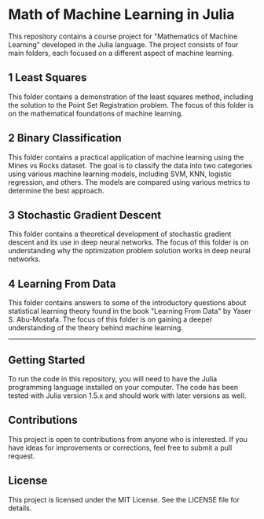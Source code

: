 # Math of Machine Learning in Julia 

This repository contains a course project for "Mathematics of Machine Learning" developed in the Julia language. The project consists of four main folders, each focused on a different aspect of machine learning.

## 1 Least Squares
This folder contains a demonstration of the least squares method, including the solution to the Point Set Registration problem. The focus of this folder is on the mathematical foundations of machine learning.

## 2 Binary Classification
This folder contains a practical application of machine learning using the Mines vs Rocks dataset. The goal is to classify the data into two categories using various machine learning models, including SVM, KNN, logistic regression, and others. The models are compared using various metrics to determine the best approach.

## 3 Stochastic Gradient Descent
This folder contains a theoretical development of stochastic gradient descent and its use in deep neural networks. The focus of this folder is on understanding why the optimization problem solution works in deep neural networks.

## 4 Learning From Data

This folder contains answers to some of the introductory questions about statistical learning theory found in the book "Learning From Data" by Yaser S. Abu-Mostafa. The focus of this folder is on gaining a deeper understanding of the theory behind machine learning.

___

## Getting Started
To run the code in this repository, you will need to have the Julia programming language installed on your computer. The code has been tested with Julia version 1.5.x and should work with later versions as well.

## Contributions
This project is open to contributions from anyone who is interested. If you have ideas for improvements or corrections, feel free to submit a pull request.

## License
This project is licensed under the MIT License. See the LICENSE file for details.
